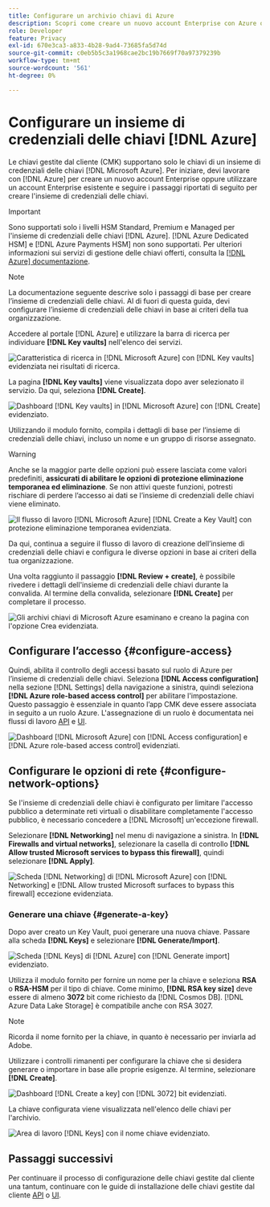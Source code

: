 ```yaml
---
title: Configurare un archivio chiavi di Azure
description: Scopri come creare un nuovo account Enterprise con Azure o utilizzare un account Enterprise esistente e creare l’insieme di credenziali delle chiavi.
role: Developer
feature: Privacy
exl-id: 670e3ca3-a833-4b28-9ad4-73685fa5d74d
source-git-commit: c0eb5b5c3a1968cae2bc19b7669f70a97379239b
workflow-type: tm+mt
source-wordcount: '561'
ht-degree: 0%

---
```


# Configurare un insieme di credenziali delle chiavi [!DNL Azure]

Le chiavi gestite dal cliente (CMK) supportano solo le chiavi di un insieme di credenziali delle chiavi [!DNL Microsoft Azure]. Per iniziare, devi lavorare con [!DNL Azure] per creare un nuovo account Enterprise oppure utilizzare un account Enterprise esistente e seguire i passaggi riportati di seguito per creare l&#39;insieme di credenziali delle chiavi.

>[!IMPORTANT]
>
>Sono supportati solo i livelli HSM Standard, Premium e Managed per l&#39;insieme di credenziali delle chiavi [!DNL Azure]. [!DNL Azure Dedicated HSM] e [!DNL Azure Payments HSM] non sono supportati. Per ulteriori informazioni sui servizi di gestione delle chiavi offerti, consulta la [[!DNL Azure] documentazione](https://learn.microsoft.com/en-us/azure/security/fundamentals/key-management#azure-key-management-services).

>[!NOTE]
>
>La documentazione seguente descrive solo i passaggi di base per creare l’insieme di credenziali delle chiavi. Al di fuori di questa guida, devi configurare l’insieme di credenziali delle chiavi in base ai criteri della tua organizzazione.

Accedere al portale [!DNL Azure] e utilizzare la barra di ricerca per individuare **[!DNL Key vaults]** nell&#39;elenco dei servizi.

![Caratteristica di ricerca in [!DNL Microsoft Azure] con [!DNL Key vaults] evidenziata nei risultati di ricerca.](../../images/governance-privacy-security/customer-managed-keys/access-key-vaults.png)

La pagina **[!DNL Key vaults]** viene visualizzata dopo aver selezionato il servizio. Da qui, seleziona **[!DNL Create]**.

![Dashboard [!DNL Key vaults] in [!DNL Microsoft Azure] con [!DNL Create] evidenziato.](../../images/governance-privacy-security/customer-managed-keys/create-key-vault.png)

Utilizzando il modulo fornito, compila i dettagli di base per l’insieme di credenziali delle chiavi, incluso un nome e un gruppo di risorse assegnato.

>[!WARNING]
>
>Anche se la maggior parte delle opzioni può essere lasciata come valori predefiniti, **assicurati di abilitare le opzioni di protezione eliminazione temporanea ed eliminazione**. Se non attivi queste funzioni, potresti rischiare di perdere l’accesso ai dati se l’insieme di credenziali delle chiavi viene eliminato.
>
>![Il flusso di lavoro [!DNL Microsoft Azure] [!DNL Create a Key Vault] con protezione eliminazione temporanea evidenziata.](../../images/governance-privacy-security/customer-managed-keys/basic-config.png)

Da qui, continua a seguire il flusso di lavoro di creazione dell’insieme di credenziali delle chiavi e configura le diverse opzioni in base ai criteri della tua organizzazione.

Una volta raggiunto il passaggio **[!DNL Review + create]**, è possibile rivedere i dettagli dell&#39;insieme di credenziali delle chiavi durante la convalida. Al termine della convalida, selezionare **[!DNL Create]** per completare il processo.

![Gli archivi chiavi di Microsoft Azure esaminano e creano la pagina con l&#39;opzione Crea evidenziata.](../../images/governance-privacy-security/customer-managed-keys/finish-creation.png)

## Configurare l’accesso {#configure-access}

Quindi, abilita il controllo degli accessi basato sul ruolo di Azure per l’insieme di credenziali delle chiavi. Seleziona **[!DNL Access configuration]** nella sezione [!DNL Settings] della navigazione a sinistra, quindi seleziona **[!DNL Azure role-based access control]** per abilitare l&#39;impostazione. Questo passaggio è essenziale in quanto l’app CMK deve essere associata in seguito a un ruolo Azure. L&#39;assegnazione di un ruolo è documentata nei flussi di lavoro [API](./api-set-up.md#assign-to-role) e [UI](./ui-set-up.md#assign-to-role).

![Dashboard [!DNL Microsoft Azure] con [!DNL Access configuration] e [!DNL Azure role-based access control] evidenziati.](../../images/governance-privacy-security/customer-managed-keys/access-configuration.png)

## Configurare le opzioni di rete {#configure-network-options}

Se l&#39;insieme di credenziali delle chiavi è configurato per limitare l&#39;accesso pubblico a determinate reti virtuali o disabilitare completamente l&#39;accesso pubblico, è necessario concedere a [!DNL Microsoft] un&#39;eccezione firewall.

Selezionare **[!DNL Networking]** nel menu di navigazione a sinistra. In **[!DNL Firewalls and virtual networks]**, selezionare la casella di controllo **[!DNL Allow trusted Microsoft services to bypass this firewall]**, quindi selezionare **[!DNL Apply]**.

![Scheda [!DNL Networking] di [!DNL Microsoft Azure] con [!DNL Networking] e [!DNL Allow trusted Microsoft surfaces to bypass this firewall] eccezione evidenziata.](../../images/governance-privacy-security/customer-managed-keys/networking.png)

### Generare una chiave {#generate-a-key}

Dopo aver creato un Key Vault, puoi generare una nuova chiave. Passare alla scheda **[!DNL Keys]** e selezionare **[!DNL Generate/Import]**.

![Scheda [!DNL Keys] di [!DNL Azure] con [!DNL Generate import] evidenziato.](../../images/governance-privacy-security/customer-managed-keys/view-keys.png)

Utilizza il modulo fornito per fornire un nome per la chiave e seleziona **RSA** o **RSA-HSM** per il tipo di chiave. Come minimo, **[!DNL RSA key size]** deve essere di almeno **3072** bit come richiesto da [!DNL Cosmos DB]. [!DNL Azure Data Lake Storage] è compatibile anche con RSA 3027.

>[!NOTE]
>
>Ricorda il nome fornito per la chiave, in quanto è necessario per inviarla ad Adobe.

Utilizzare i controlli rimanenti per configurare la chiave che si desidera generare o importare in base alle proprie esigenze. Al termine, selezionare **[!DNL Create]**.

![Dashboard [!DNL Create a key] con [!DNL 3072] bit evidenziati.](../../images/governance-privacy-security/customer-managed-keys/configure-key.png)

La chiave configurata viene visualizzata nell&#39;elenco delle chiavi per l&#39;archivio.

![Area di lavoro [!DNL Keys] con il nome chiave evidenziato.](../../images/governance-privacy-security/customer-managed-keys/key-added.png)

## Passaggi successivi

Per continuare il processo di configurazione delle chiavi gestite dal cliente una tantum, continuare con le guide di installazione delle chiavi gestite dal cliente [API](./api-set-up.md) o [UI](./ui-set-up.md).
